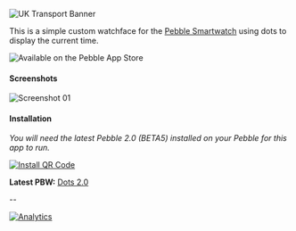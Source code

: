 ![UK Transport Banner](http://smallstoneapps.s3.amazonaws.com/dots/marketing/header_01.png)

This is a simple custom watchface for the [Pebble Smartwatch][1] using dots to display the current time.

![Available on the Pebble App Store](http://wearewearable.com/appstore/PebbleAppStore.png)

#### Screenshots

![Screenshot 01](http://smallstoneapps.s3.amazonaws.com/dots/screenshots/dots_2-0_01.png) &nbsp;

#### Installation

*You will need the latest Pebble 2.0 (BETA5) installed on your Pebble for this app to run.*

[![Install QR Code](http://smallstoneapps.s3.amazonaws.com/dots/qr/dots_2-0_qr.png)][2]

**Latest PBW:** [Dots 2.0][2]

--

[![Analytics](https://ga-beacon.appspot.com/UA-37478501-3/smallstoneapps/dots/readme)](https://github.com/igrigorik/ga-beacon)


[1]: http://getpebble.com
[2]: http://smallstoneapps.s3.amazonaws.com/dots/builds/dots_2-0.pbw
